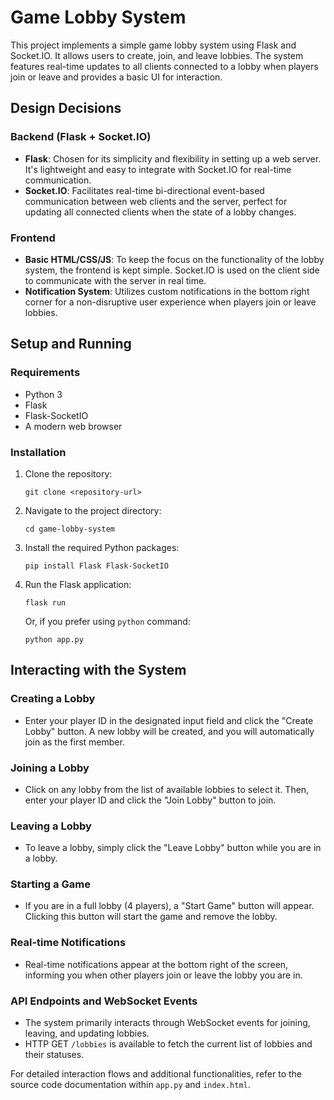 # Game Lobby System

This project implements a simple game lobby system using Flask and Socket.IO. It allows users to create, join, and leave lobbies. The system features real-time updates to all clients connected to a lobby when players join or leave and provides a basic UI for interaction.

## Design Decisions

### Backend (Flask + Socket.IO)
- **Flask**: Chosen for its simplicity and flexibility in setting up a web server. It's lightweight and easy to integrate with Socket.IO for real-time communication.
- **Socket.IO**: Facilitates real-time bi-directional event-based communication between web clients and the server, perfect for updating all connected clients when the state of a lobby changes.

### Frontend
- **Basic HTML/CSS/JS**: To keep the focus on the functionality of the lobby system, the frontend is kept simple. Socket.IO is used on the client side to communicate with the server in real time.
- **Notification System**: Utilizes custom notifications in the bottom right corner for a non-disruptive user experience when players join or leave lobbies.

## Setup and Running

### Requirements
- Python 3
- Flask
- Flask-SocketIO
- A modern web browser

### Installation

1. Clone the repository:
   ```
   git clone <repository-url>
   ```
2. Navigate to the project directory:
   ```
   cd game-lobby-system
   ```
3. Install the required Python packages:
   ```
   pip install Flask Flask-SocketIO
   ```
4. Run the Flask application:
   ```
   flask run
   ```
   Or, if you prefer using `python` command:
   ```
   python app.py
   ```

## Interacting with the System

### Creating a Lobby
- Enter your player ID in the designated input field and click the "Create Lobby" button. A new lobby will be created, and you will automatically join as the first member.

### Joining a Lobby
- Click on any lobby from the list of available lobbies to select it. Then, enter your player ID and click the "Join Lobby" button to join.

### Leaving a Lobby
- To leave a lobby, simply click the "Leave Lobby" button while you are in a lobby.

### Starting a Game
- If you are in a full lobby (4 players), a "Start Game" button will appear. Clicking this button will start the game and remove the lobby.

### Real-time Notifications
- Real-time notifications appear at the bottom right of the screen, informing you when other players join or leave the lobby you are in.

### API Endpoints and WebSocket Events
- The system primarily interacts through WebSocket events for joining, leaving, and updating lobbies.
- HTTP GET `/lobbies` is available to fetch the current list of lobbies and their statuses.

For detailed interaction flows and additional functionalities, refer to the source code documentation within `app.py` and `index.html`.
